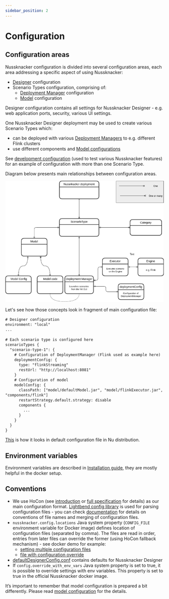 ```yaml
---
sidebar_position: 2
---
```

# Configuration


## Configuration areas

Nussknacker configuration is divided into several configuration areas, each area addressing a specific aspect of using Nussknacker:

* [Designer](/about/GLOSSARY#nussknacker-designer) configuration
* Scenario Types configuration, comprising of:
  * [Deployment Manager](/about/GLOSSARY#deployment-manager) configuration
  * [Model](/about/GLOSSARY#executor) configuration

Designer configuration  contains all settings for Nussknacker Designer - e.g. web application ports, security, various UI settings.

One Nussknacker Designer deployment may be used to create various Scenario Types which:

* can be deployed with various [Deployment Managers](DeploymentManagerConfiguration.md)  to e.g. different Flink clusters
* use different components and [Model configurations](ModelConfiguration.md)

See [development configuration](https://github.com/TouK/nussknacker/blob/staging/nussknacker-dist/src/universal/conf/dev-application.conf#L33) (used to test various Nussknacker features) for an example of configuration with more than one Scenario Type.

Diagram below presents main relationships between configuration areas.

![Configuration areas](img/configuration_areas.png "configuration areas")

Let's see how those concepts look in fragment of main configuration file:
```hocon
# Designer configuration 
environment: "local"
...

# Each scenario type is configured here 
scenarioTypes {
  "scenario-type-1": {
    # Configuration of DeploymentManager (Flink used as example here) 
    deploymentConfig: {
      type: "flinkStreaming"
      restUrl: "http://localhost:8081"
    }
    # Configuration of model
    modelConfig: {
      classPath: ["model/defaultModel.jar", "model/flinkExecutor.jar", "components/flink"]
      restartStrategy.default.strategy: disable
      components {
        ...
      }
    }
  }
}
```

[This](https://github.com/TouK/nussknacker/blob/staging/nussknacker-dist/src/universal/conf/application.conf) is how it looks in default configuration file in Nu distribution.

## Environment variables

Environment variables are described in [Installation guide](./Installation.md), they are mostly helpful in the docker setup.

## Conventions

* We use HoCon (see [introduction](https://github.com/lightbend/config#using-hocon-the-json-superset) or [full specification](https://github.com/lightbend/config/blob/master/HOCON.md) for details) as our main configuration format. [Lightbend config library](https://github.com/lightbend/config/tree/master) is used for parsing configuration files - you can check [documentation](https://github.com/lightbend/config#standard-behavior) for details on conventions of file names and merging of configuration files.
* `nussknacker.config.locations` Java system property (`CONFIG_FILE` environment variable for Docker image) defines location of configuration files (separated by comma). The files are read in order, entries from later files can override the former (using HoCon fallback mechanism) - see docker demo for example:
  * [setting multiple configuration files](https://github.com/TouK/nussknacker-quickstart/blob/main/docker/docker-compose.yml#L12)
  * [file with configuration override](https://github.com/TouK/nussknacker-quickstart/blob/main/docker/nussknacker/nussknacker.conf)
* [defaultDesignerConfig.conf](https://github.com/TouK/nussknacker/blob/staging/designer/server/src/main/resources/defaultDesignerConfig.conf) contains defaults for Nussknacker Designer
* If `config.override_with_env_vars` Java system property is set to true, it is possible to override settings with env variables. This property is set to true in the official Nussknacker docker image.

It’s important to remember that model configuration is prepared a bit differently. Please read [model configuration](ModelConfiguration.md) for the details. 
